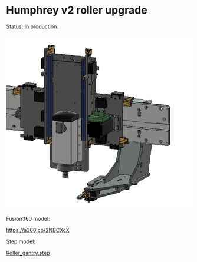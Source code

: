 # Humphrey v2 roller upgrade 

Status:
In production.

![Roller_gantry](img/roller_gantry.jpg)


Fusion360 model:

https://a360.co/2NBCXcX

Step model: 

[Roller_gantry.step](humphrey%20v2%20STEP.zip)
